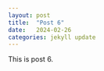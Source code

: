 ```yaml
---
layout: post
title:  "Post 6"
date:   2024-02-26
categories: jekyll update
---
```


This is post 6.
